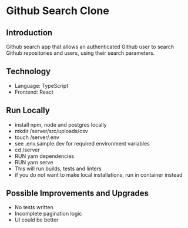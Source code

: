 # Github Search Clone

## Introduction

Github search app that allows an authenticated Github user to
search Github repositories and users, using their search parameters.

## Technology

- Language: TypeScript
- Frontend: React

## Run Locally

- install npm, node and postgres locally
- mkdir /server/src/uploads/csv
- touch /server/.env
- see .env.sample.dev for required environment variables
- cd /server
- RUN yarn dependencies
- RUN yarn serve
- This will run builds, tests and linters
- if you do not want to make local installations, run in container instead

## Possible Improvements and Upgrades

- No tests written
- Incomplete pagination logic
- UI could be better
